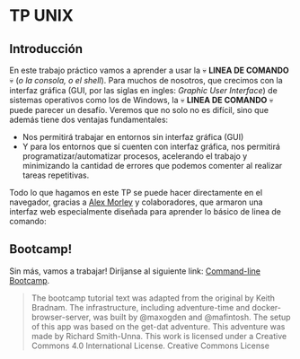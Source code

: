 # TP UNIX

## Introducción

En este trabajo práctico vamos a aprender a usar la :skull: **LINEA DE COMANDO** :skull: (*o la consola, o el shell*). Para muchos de nosotros, que crecimos con la interfaz gráfica (GUI, por las siglas en ingles: *Graphic User Interface*) de sistemas operativos como los de Windows, la :skull: **LINEA DE COMANDO** :skull: puede parecer un desafío. Veremos que no solo no es difícil, sino que además tiene dos ventajas fundamentales:
- Nos permitirá trabajar en entornos sin interfaz gráfica (GUI)
- Y para los entornos que sí cuenten con interfaz gráfica, nos permitirá programatizar/automatizar procesos, acelerando el trabajo y minimizando la cantidad de errores que podemos comenter al realizar tareas repetitivas.

Todo lo que hagamos en este TP se puede hacer directamente en el navegador, gracias a [Alex Morley](https://github.com/blahah/command_line_bootcamp) y colaboradores, que armaron una interfaz web especialmente diseñada para aprender lo básico de linea de comando: 

## Bootcamp!
Sin más, vamos a trabajar! Diríjanse al siguiente link: [Command-line Bootcamp](http://rik.smith-unna.com/command_line_bootcamp/?id=i8w8szoe5up9cqp5m8ytzw7b9). 

> The bootcamp tutorial text was adapted from the original by Keith Bradnam. The infrastructure, including adventure-time and docker-browser-server, was built by @maxogden and @mafintosh. The setup of this app was based on the get-dat adventure. This adventure was made by Richard Smith-Unna. This work is licensed under a Creative Commons 4.0 International License. Creative Commons License
